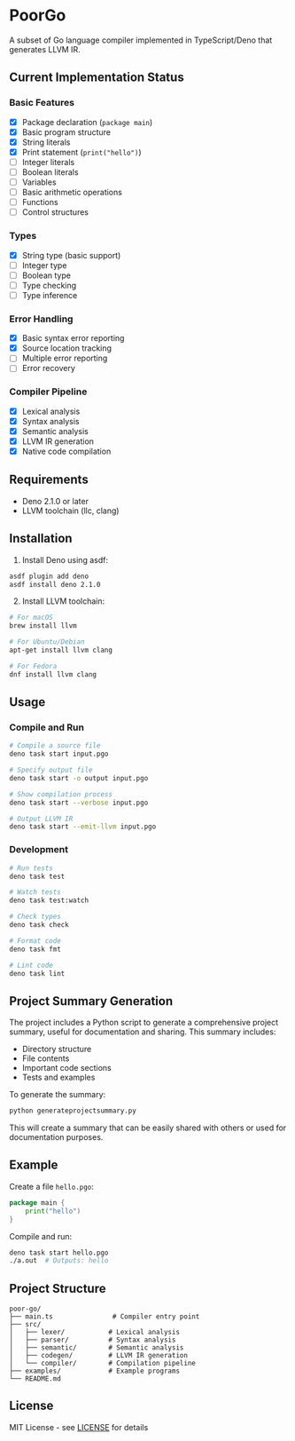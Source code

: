 # PoorGo

A subset of Go language compiler implemented in TypeScript/Deno that generates LLVM IR.

## Current Implementation Status

### Basic Features
- [x] Package declaration (`package main`)
- [x] Basic program structure
- [x] String literals
- [x] Print statement (`print("hello")`)
- [ ] Integer literals
- [ ] Boolean literals
- [ ] Variables
- [ ] Basic arithmetic operations
- [ ] Functions
- [ ] Control structures

### Types
- [x] String type (basic support)
- [ ] Integer type
- [ ] Boolean type
- [ ] Type checking
- [ ] Type inference

### Error Handling
- [x] Basic syntax error reporting
- [x] Source location tracking
- [ ] Multiple error reporting
- [ ] Error recovery

### Compiler Pipeline
- [x] Lexical analysis
- [x] Syntax analysis
- [x] Semantic analysis
- [x] LLVM IR generation
- [x] Native code compilation

## Requirements

- Deno 2.1.0 or later
- LLVM toolchain (llc, clang)

## Installation

1. Install Deno using asdf:
```bash
asdf plugin add deno
asdf install deno 2.1.0
```

2. Install LLVM toolchain:
```bash
# For macOS
brew install llvm

# For Ubuntu/Debian
apt-get install llvm clang

# For Fedora
dnf install llvm clang
```

## Usage

### Compile and Run

```bash
# Compile a source file
deno task start input.pgo

# Specify output file
deno task start -o output input.pgo

# Show compilation process
deno task start --verbose input.pgo

# Output LLVM IR
deno task start --emit-llvm input.pgo
```

### Development

```bash
# Run tests
deno task test

# Watch tests
deno task test:watch

# Check types
deno task check

# Format code
deno task fmt

# Lint code
deno task lint
```

## Project Summary Generation
The project includes a Python script to generate a comprehensive project summary, useful for documentation and sharing. This summary includes:

* Directory structure
* File contents
* Important code sections
* Tests and examples

To generate the summary:

```bash
python generateprojectsummary.py
```

This will create a summary that can be easily shared with others or used for documentation purposes.

## Example

Create a file `hello.pgo`:
```go
package main {
    print("hello")
}
```

Compile and run:
```bash
deno task start hello.pgo
./a.out  # Outputs: hello
```

## Project Structure

```
poor-go/
├── main.ts               # Compiler entry point
├── src/
│   ├── lexer/           # Lexical analysis
│   ├── parser/          # Syntax analysis
│   ├── semantic/        # Semantic analysis
│   ├── codegen/         # LLVM IR generation
│   └── compiler/        # Compilation pipeline
├── examples/            # Example programs
└── README.md
```

## License

MIT License - see [LICENSE](LICENSE) for details
